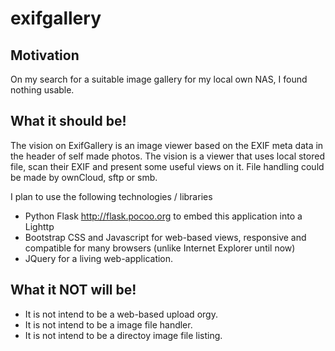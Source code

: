 # exifgallery

## Motivation

On my search for a suitable image gallery for my local own NAS, I found nothing usable. 

## What it should be!

The vision on ExifGallery is an image viewer based on the EXIF meta data in the header of self made photos. The vision is a viewer that uses local stored file, scan their EXIF and present some useful views on it. File handling could be made by ownCloud, sftp or smb. 

I plan to use the following technologies / libraries
* Python Flask http://flask.pocoo.org to embed this application into a Lighttp
* Bootstrap CSS and Javascript for web-based views, responsive and compatible for many browsers (unlike Internet Explorer until now)
* JQuery for a living web-application. 

## What it NOT will be! 

* It is not intend to be a web-based upload orgy. 
* It is not intend to be a image file handler. 
* It is not intend to be a directoy image file listing. 
